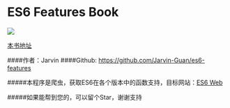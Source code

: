 # ES6 Features Book

![](http://thumbnail0.baidupcs.com/thumbnail/bb6bc87bc17795c0f6e77b8b222adb24?fid=1129354258-250528-538796242172703&time=1462665600&rt=sh&sign=FDTAER-DCb740ccc5511e5e8fedcff06b081203-vVTKlud6gqu73SBOFUsVPhjNHXY%3D&expires=8h&chkv=0&chkbd=0&chkpc=&dp-logid=2977233643732368070&dp-callid=0&size=c710_u400&quality=100)

[本书地址](https://jarvin-guan.gitbooks.io/es6-features/content/)

####作者：Jarvin
####Github: https://github.com/Jarvin-Guan/es6-features

#####本程序是爬虫，获取ES6在各个版本中的函数支持，目标网站：[ES6 Web](http://node.green/)

#####如果能帮到您的，可以留个Star，谢谢支持
